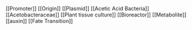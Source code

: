 [[Promoter]]
[[Origin]]
[[Plasmid]]
[[Acetic Acid Bacteria]]
[[Acetobacteraceae]]
[[Plant tissue culture]]
[[Bioreactor]]
[[Metabolite]]
[[auxin]]
[[Fate Transition]]

